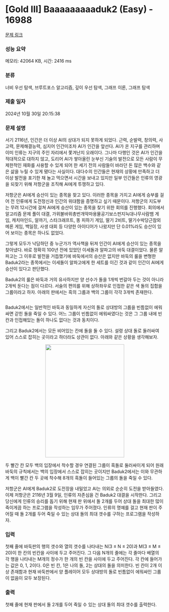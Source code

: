 # [Gold III] Baaaaaaaaaduk2 (Easy) - 16988 

[문제 링크](https://www.acmicpc.net/problem/16988) 

### 성능 요약

메모리: 42064 KB, 시간: 2416 ms

### 분류

너비 우선 탐색, 브루트포스 알고리즘, 깊이 우선 탐색, 그래프 이론, 그래프 탐색

### 제출 일자

2024년 10월 30일 20:15:38

### 문제 설명

<p>서기 2116년, 인간은 더 이상 AI의 상대가 되지 못하게 되었다. 근력, 순발력, 창의력, 사고력, 문제해결능력, 심지어 인간미조차 AI가 인간을 앞선다. AI가 온 지구를 관리하며 이미 인류는 지구의 주인 자리에서 쫓겨난지 오래이다. 그나마 다행인 것은 AI가 인간을 적대적으로 대하지 않고, 도리어 AI가 쌓아올린 눈부신 기술의 발전으로 모든 사람이 무제한적인 재화를 사용할 수 있게 되어 한 세기 전의 사람들이 바라던 돈 많은 백수와 같은 삶을 누릴 수 있게 됐다는 사실이다. 대다수의 인간들은 현재의 상황에 만족하고 더 이상 발전을 포기한 채 놀고 먹으면서 시간을 보내고 있지만 일부 인간들은 인류의 영광을 되찾기 위해 저항군을 조직해 AI에게 투쟁하고 있다.</p>

<p>저항군은 AI에게 승산이 있는 종목을 찾고 있다. 이러한 종목을 가지고 AI에게 승부를 걸어 전 인류에게 도전정신과 인간의 위대함을 증명하고 싶기 때문이다. 저항군의 지도부는 무려 12시간에 걸쳐 AI에게 승산이 있는 종목을 찾기 위한 회의를 진행했다. 회의에서 알고리즘 문제 풀이 대결, 가위불바위총번개악마용물공기보스펀지늑대나무사람뱀 게임, 캐치마인드, 알까기, 스타크래프트, 똥 피하기 게임, 딸기 2비트, 딸기수박당근참외메론 게임, 백일장, 사생 대회 등 다양한 아이디어가 나왔지만 단 0.01%라도 승산이 있어 보이는 종목은 하나도 없었다.</p>

<p>그렇게 모두가 낙담하던 중 누군가가 역사책을 뒤져 인간이 AI에게 승산이 있는 종목을 찾아냈다. 바로 정확히 100년 전에 있었던 이세돌과 알파고의 바둑 대결이었다. 물론 알파고는 그 이후로 발전을 거듭했기에 바둑에서의 승산은 없지만 바둑의 룰을 변형한 Baduk2라는 종목에서는 이세돌이 알파고에게 한 세트를 이긴 것과 같이 인간이 AI에게 승산이 있다고 판단했다.</p>

<p>Baduk2의 룰은 바둑과 거의 유사하지만 양 선수가 돌을 1개씩 번갈아 두는 것이 아니라 2개씩 둔다는 점이 다르다. 서술의 편의를 위해 상하좌우로 인접한 같은 색 돌의 집합을 그룹이라고 하자. 아래의 판에서는 흑의 그룹과 백의 그룹이 각각 3개씩 존재한다.</p>

<p style="text-align: center;"><img alt="" src="https://upload.acmicpc.net/22b0d830-09d6-4e06-b4a3-9355eb991e0d/-/preview/"></p>

<p>Baduk2에서는 일반적인 바둑과 동일하게 자신의 돌로 상대방의 그룹을 빈틈없이 에워싸면 갇힌 돌을 죽일 수 있다. 어느 그룹이 빈틈없이 에워싸였다는 것은 그 그룹 내에 빈 칸과 인접해있는 돌이 하나도 없다는 것과 동치이다.</p>

<p><img alt="" src="https://upload.acmicpc.net/de8585ee-364f-4f9d-9d40-900e67156606/-/preview/"><br>
그리고 Baduk2에서는 모든 비어있는 칸에 돌을 둘 수 있다. 설령 상대 돌로 둘러싸여 있어 스스로 잡히는 곳이라고 하더라도 상관이 없다. 아래와 같은 상황을 생각해보자.</p>

<p style="text-align: center;"><img alt="" src="https://upload.acmicpc.net/37c11926-2fc4-44bb-8419-2c3ca599384a/-/preview/" style="width: 250px; height: 358px;"></p>

<p>두 빨간 칸 모두 백의 입장에서 착수할 경우 연결된 그룹이 흑돌로 둘러싸이게 되어 원래 바둑의 규칙에서는 백의 입장에서 스스로 잡히는 곳이지만 Baduk2에서는 이와 무관하게 백이 빨간 칸 두 곳에 착수해 8개의 흑돌이 들어있는 그룹의 돌을 죽일 수 있다.</p>

<p>저항군은 AI에게 Baduk2로 도전장을 내밀었고 AI는 의외로 순순히 도전을 받아들였다. 이제 저항군은 2116년 3월 9일, 인류의 자존심을 건 Baduk2 대결을 시작한다. 그리고 당신에게 인류의 승리를 돕기 위해 현재 판 위에서 돌 2개를 두어 상대 돌을 최대한 많이 죽이게끔 하는 프로그램을 작성하는 임무가 주어졌다. 인류의 명예를 걸고 현재 판이 주어질 때 돌 2개를 두어 죽일 수 있는 상대 돌의 최대 갯수를 구하는 프로그램을 작성하자.</p>

### 입력 

 <p>첫째 줄에 바둑판의 행의 갯수와 열의 갯수를 나타내는 N(3 ≤ N ≤ 20)과 M(3 ≤ M ≤ 20)이 한 칸의 빈칸을 사이에 두고 주어진다. 그 다음 N개의 줄에는 각 줄마다 배열의 각 행을 나타내는 M개의 정수가 한 개의 빈 칸을 사이에 두고 주어진다. 각 칸에 들어가는 값은 0, 1, 2이다. 0은 빈 칸, 1은 나의 돌, 2는 상대의 돌을 의미한다. 빈 칸이 2개 이상 존재함과 현재 바둑판에서 양 플레이어 모두 상대방의 돌로 빈틈없이 에워싸인 그룹이 없음이 모두 보장된다.</p>

### 출력 

 <p>첫째 줄에 현재 판에서 돌 2개를 두어 죽일 수 있는 상대 돌의 최대 갯수를 출력한다.</p>

